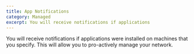```yaml
---
title: App Notifications
category: Managed
excerpt: You will receive notifications if applications 
---
```


You will receive notifications if applications were installed on machines that you specify. This will allow you to pro-actively manage your network.
 